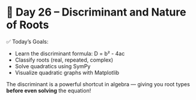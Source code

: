 # 📘 Day 26 – Discriminant and Nature of Roots

✅ Today’s Goals:
- Learn the discriminant formula: D = b² - 4ac
- Classify roots (real, repeated, complex)
- Solve quadratics using SymPy
- Visualize quadratic graphs with Matplotlib

The discriminant is a powerful shortcut in algebra — giving you root types **before even solving** the equation!